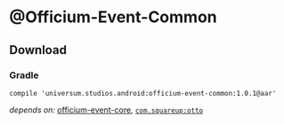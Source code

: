@Officium-Event-Common
===============

## Download ##

### Gradle ###

    compile 'universum.studios.android:officium-event-common:1.0.1@aar'

_depends on:_
[officium-event-core](https://github.com/universum-studios/android_officium/tree/master/library-event-core),
[`com.squareup:otto`](http://square.github.io/otto/)